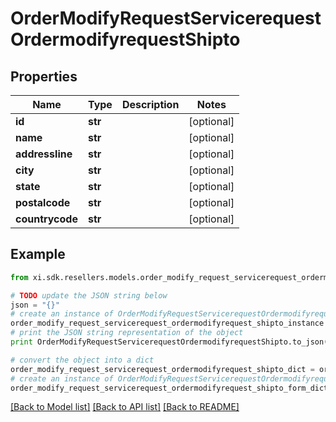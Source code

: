 # OrderModifyRequestServicerequestOrdermodifyrequestShipto


## Properties

Name | Type | Description | Notes
------------ | ------------- | ------------- | -------------
**id** | **str** |  | [optional] 
**name** | **str** |  | [optional] 
**addressline** | **str** |  | [optional] 
**city** | **str** |  | [optional] 
**state** | **str** |  | [optional] 
**postalcode** | **str** |  | [optional] 
**countrycode** | **str** |  | [optional] 

## Example

```python
from xi.sdk.resellers.models.order_modify_request_servicerequest_ordermodifyrequest_shipto import OrderModifyRequestServicerequestOrdermodifyrequestShipto

# TODO update the JSON string below
json = "{}"
# create an instance of OrderModifyRequestServicerequestOrdermodifyrequestShipto from a JSON string
order_modify_request_servicerequest_ordermodifyrequest_shipto_instance = OrderModifyRequestServicerequestOrdermodifyrequestShipto.from_json(json)
# print the JSON string representation of the object
print OrderModifyRequestServicerequestOrdermodifyrequestShipto.to_json()

# convert the object into a dict
order_modify_request_servicerequest_ordermodifyrequest_shipto_dict = order_modify_request_servicerequest_ordermodifyrequest_shipto_instance.to_dict()
# create an instance of OrderModifyRequestServicerequestOrdermodifyrequestShipto from a dict
order_modify_request_servicerequest_ordermodifyrequest_shipto_form_dict = order_modify_request_servicerequest_ordermodifyrequest_shipto.from_dict(order_modify_request_servicerequest_ordermodifyrequest_shipto_dict)
```
[[Back to Model list]](../README.md#documentation-for-models) [[Back to API list]](../README.md#documentation-for-api-endpoints) [[Back to README]](../README.md)


